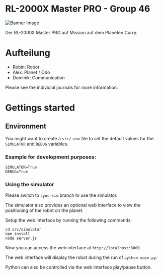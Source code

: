 # RL-2000X Master PRO - Group 46 

![Banner Image](https://se-gitlab.inf.tu-dresden.de/robolab-spring/ws2022/group-046/-/raw/master/banner.jpg)

Der RL-2000X Master PRO auf Mission auf dem Planeten Curry.


# Aufteilung
* Robin: Robot
* Alex: Planet / Odo
* Dominik: Communication

Please see the individial journals for more information.

# Gettings started


## Environment

You might want to create a `src/.env` file to set the default values for the `SIMULATOR` and `DEBUG` variables.

### Example for development purposes:

```
SIMULATOR=True
DEBUG=True
```

### Using the simulator

Please switch to `sync-sim` branch to use the simulator.

The simulator also provides an optional web interface to view the positioning of the robot on the planet.

Setup the web interface by running the following commands:

```
cd src/simulator
npm install
node server.js
```

Now you can access the web interface at `http://localhost:3000`.

The web interface will display the robot during the run of `python main.py`.

Python can also be controlled via the web interface play/pause button.
